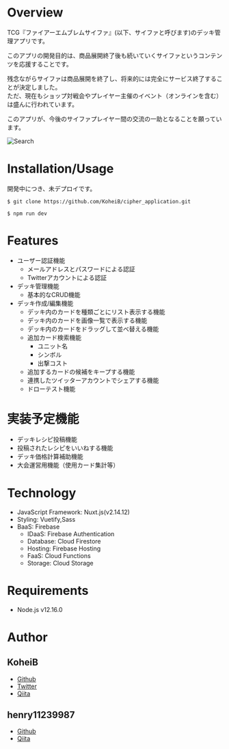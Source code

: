 # Overview
TCG『ファイアーエムブレムサイファ』(以下、サイファと呼びます)のデッキ管理アプリです。

このアプリの開発目的は、商品展開終了後も続いていくサイファというコンテンツを応援することです。

残念ながらサイファは商品展開を終了し、将来的には完全にサービス終了することが決定しました。  
ただ、現在もショップ対戦会やプレイヤー主催のイベント（オンラインを含む）は盛んに行われています。

このアプリが、今後のサイファプレイヤー間の交流の一助となることを願っています。

![Search](https://user-images.githubusercontent.com/60537225/108236289-1532ac00-718a-11eb-9522-d0af1ee1baa8.gif)

# Installation/Usage
開発中につき、未デプロイです。

`$ git clone https://github.com/KoheiB/cipher_application.git`

`$ npm run dev`

# Features

- ユーザー認証機能
  - メールアドレスとパスワードによる認証
  - Twitterアカウントによる認証
- デッキ管理機能
  - 基本的なCRUD機能
- デッキ作成/編集機能
  - デッキ内のカードを種類ごとにリスト表示する機能
  - デッキ内のカードを画像一覧で表示する機能
  - デッキ内のカードをドラッグして並べ替える機能
  - 追加カード検索機能
    - ユニット名
    - シンボル
    - 出撃コスト
  - 追加するカードの候補をキープする機能
  - 連携したツイッターアカウントでシェアする機能
  - ドローテスト機能

# 実装予定機能

- デッキレシピ投稿機能
- 投稿されたレシピをいいねする機能
- デッキ価格計算補助機能
- 大会運営用機能（使用カード集計等）

# Technology

- JavaScript Framework: Nuxt.js(v2.14.12)
- Styling: Vuetify,Sass
- BaaS: Firebase
  - IDaaS: Firebase Authentication
  - Database: Cloud Firestore
  - Hosting: Firebase Hosting
  - FaaS: Cloud Functions
  - Storage: Cloud Storage

# Requirements
- Node.js v12.16.0

# Author
## KoheiB
- [Github](https://github.com/KoheiB)
- [Twitter](https://twitter.com/KoheiB1)
- [Qiita](https://qiita.com/kou74)
## henry11239987
- [Github](https://github.com/henry11239987)
- [Qiita](https://qiita.com/henry1123)
